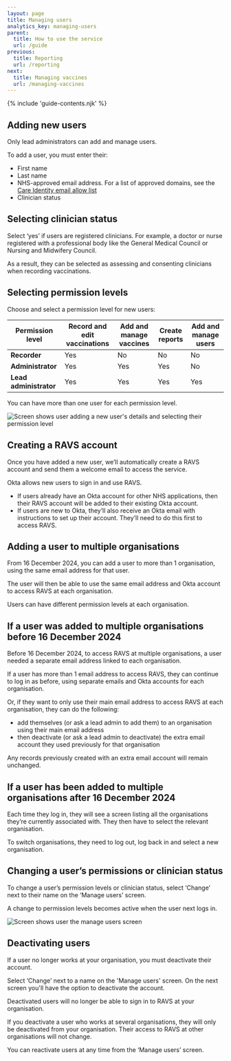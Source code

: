 ```yaml
---
layout: page
title: Managing users
analytics_key: managing-users
parent:
  title: How to use the service
  url: /guide
previous:
  title: Reporting
  url: /reporting
next:
  title: Managing vaccines
  url: /managing-vaccines
---
```


{% include 'guide-contents.njk' %}

## Adding new users

Only lead administrators can add and manage users.

To add a user, you must enter their:

* First name
* Last name
* NHS-approved email address. For a list of approved domains, see the [Care Identity email allow list](https://digital.nhs.uk/services/care-identity-service/applications-and-services/apply-for-care-id/care-identity-email-domain-allow-list)
* Clinician status

## Selecting clinician status

Select ‘yes’ if users are registered clinicians. For example, a doctor or nurse registered with a professional body like the General Medical Council or Nursing and Midwifery Council. 

As a result, they can be selected as assessing and consenting clinicians when recording vaccinations.

## Selecting permission levels

Choose and select a permission level for new users:

| **Permission level**       | **Record and edit vaccinations** | **Add and manage vaccines** | **Create reports** | **Add and manage users** |
|----------------------------|---------------------------|----------------------|-----------------|---|
| **Recorder**               | Yes                       | No                 | No             | No |
| **Administrator**          | Yes                       | Yes                  | Yes              | No |
| **Lead administrator**     | Yes                       | Yes                  | Yes              | Yes |

You can have more than one user for each permission level.

![Screen shows user adding a new user's details and selecting their permission level](/images/manage-users-add.png)

## Creating a RAVS account

Once you have added a new user, we’ll automatically create a RAVS account and send them a welcome email to access the service.

Okta allows new users to sign in and use RAVS.

* If users already have an Okta account for other NHS applications, then their RAVS account will be added to their existing Okta account.
* If users are new to Okta, they’ll also receive an Okta email with instructions to set up their account. They’ll need to do this first to access RAVS.

## Adding a user to multiple organisations 

From 16 December 2024, you can add a user to more than 1 organisation, using the same email address for that user. 

The user will then be able to use the same email address and Okta account to access RAVS at each organisation. 

Users can have different permission levels at each organisation.

## If a user was added to multiple organisations before 16 December 2024

Before 16 December 2024, to access RAVS at multiple organisations, a user needed a separate email address linked to each organisation.

If a user has more than 1 email address to access RAVS, they can continue to log in as before, using separate emails and Okta accounts for each organisation.

Or, if they want to only use their main email address to access RAVS at each organisation, they can do the following:

* add themselves (or ask a lead admin to add them) to an organisation using their main email address
* then deactivate (or ask a lead admin to deactivate) the extra email account they used previously for that organisation

Any records previously created with an extra email account will remain unchanged. 

## If a user has been added to multiple organisations after 16 December 2024

Each time they log in, they will see a screen listing all the organisations they’re currently associated with. They then have to select the relevant organisation.

To switch organisations, they need to log out, log back in and select a new organisation.

## Changing a user’s permissions or clinician status

To change a user’s permission levels or clinician status, select ‘Change’ next to their name on the ‘Manage users’ screen.

A change to permission levels becomes active when the user next logs in.

![Screen shows user the manage users screen](/images/manage-users-home.png)

## Deactivating users

If a user no longer works at your organisation, you must deactivate their account.

Select ‘Change’ next to a name on the 'Manage users' screen. On the next screen you'll have the option to deactivate the account.

Deactivated users will no longer be able to sign in to RAVS at your organisation.

If you deactivate a user who works at several organisations, they will only be deactivated from your organisation. Their access to RAVS at other organisations will not change. 

You can reactivate users at any time from the ‘Manage users’ screen.
